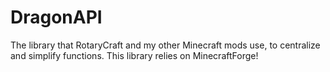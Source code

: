 DragonAPI
=========

The library that RotaryCraft and my other Minecraft mods use, to centralize and simplify functions.
This library relies on MinecraftForge!
